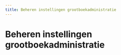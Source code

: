 ```yaml
---
title: Beheren instellingen grootboekadministratie
---
```


# Beheren instellingen grootboekadministratie